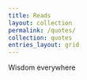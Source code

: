 ```yaml
---
title: Reads
layout: collection
permalink: /quotes/
collection: quotes
entries_layout: grid
---
```


Wisdom everywhere
